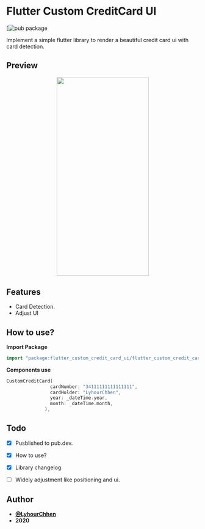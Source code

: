 # Flutter Custom CreditCard UI
[![pub package](https://img.shields.io/badge/pub-0.0.1-blueviolet.svg)


Implement a simple flutter library to render a beautiful credit card ui with card detection.

## Preview

<p align="center">
  <img width="241" height="521.58" src="https://raw.githubusercontent.com/LyhourChhen/flutter_custom_credit_card_ui/master/previews/preview.png">
</p>

## Features

 - Card Detection.
 - Adjust UI
 
## How to use? 

**Import Package**
```dart
import "package:flutter_custom_credit_card_ui/flutter_custom_credit_card_ui.dart";
```
**Components use**
```dart
CustomCreditCard(
                cardNumber: "34111111111111111",
                cardHolder: "LyhourChhen",
                year: _dateTime.year,
                month: _dateTime.month,
              ),

```

## Todo

 - [x]  Pusblished to pub.dev.
 - [x] How to use?
 - [x] Library changelog.
 - [ ] Widely adjustment like positioning and ui.



## Author
- [**@LyhourChhen**](https://t.me/lyhourchhen)
- **2020**
